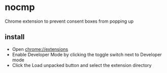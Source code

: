 # nocmp
Chrome extension to prevent consent boxes from popping up

## install
- Open <a href="chrome://extensions" target="_blank">chrome://extensions</a>
- Enable Developer Mode by clicking the toggle switch next to Developer mode
- Click the Load unpacked button and select the extension directory
